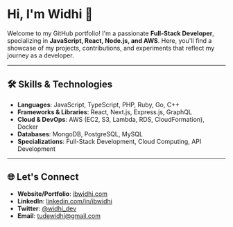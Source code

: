# Hi, I'm Widhi 👋

Welcome to my GitHub portfolio! I'm a passionate **Full-Stack Developer**, specializing in **JavaScript, React, Node.js, and AWS**. Here, you'll find a showcase of my projects, contributions, and experiments that reflect my journey as a developer.

---

## 🛠️ Skills & Technologies

- **Languages**: JavaScript, TypeScript, PHP, Ruby, Go, C++
- **Frameworks & Libraries**: React, Next.js, Express.js, GraphQL
- **Cloud & DevOps**: AWS (EC2, S3, Lambda, RDS, CloudFormation), Docker
- **Databases**: MongoDB, PostgreSQL, MySQL
- **Specializations**: Full-Stack Development, Cloud Computing, API Development


---

## 🌐 Let's Connect

- **Website/Portfolio**: [ibwidhi.com](https://ibwidhi.com)
- **LinkedIn**: [linkedin.com/in/ibwidhi](https://linkedin.com/in/ibwidhi)
- **Twitter**: [@widhi_dev](https://twitter.com/ibwidhi)
- **Email**: tudewidhi@gmail.com
